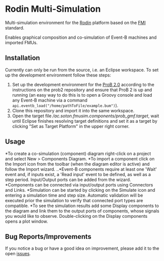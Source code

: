 Rodin Multi-Simulation
======================

Multi-simulation environment for the [Rodin](http://sourceforge.net/projects/rodin-b-sharp/) platform based on the [FMI](https://www.fmi-standard.org) standard.

Enables graphical composition and co-simulation of Event-B machines and imported FMUs.

Installation
------------
Currently can only be run from the source, i.e. an Eclipse workspace. To set up the development environment follow these steps:

1. Set up the development environment for the [ProB 2.0](https://github.com/bendisposto/prob2) according to the instructions on the prob2 repository and ensure that ProB 2 is up and running (an easy way to do this is to open a Groovy console and load any Event-B machine via a command `api.eventb_load("/home/pathToFile/example.bum")`).
2. Clone this repository and import it into the same workspace.
3. Open the target file */ac.soton.fmusim.components/prob_gmf.target*, wait until Eclipse finishes resolving target definitions and set it as a target by clicking "Set as Target Platform" in the upper right corner.

Usage
-----
*To create a co-simulation (component) diagram right-click on a project and select New > Components Diagram.
*To import a component click on the Import icon from the toolbar (when the diagram editor is active) and follow the Import wizard.
..*Event-B components require at least one 'Wait' event and, if inputs exist, a 'Read input' event to be defined, as well as a step period. Input/Output ports can be added from the wizard.
*Components can be connected via input/output ports using Connectors and Links.
*Simulation can be started by clicking on the Simulate icon and entering a simulation time and step size. Automatic validation will be executed prior the simulation to verify that connected port types are compatible.
*To see the simulation results add some Display components to the diagram and link them to the output ports of components, whose signals you would like to observe. Double-clicking on the Display components opens a plot window.

Bug Reports/Improvements
------------------------
If you notice a bug or have a good idea on improvement, please add it to the open [issues](https://github.com/snursmumrik/fmusim-rodin/issues).
